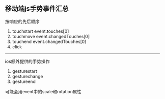 ## 移动端js手势事件汇总

按响应的先后顺序
1. touchstart   event.touches[0]   
2. touchmove    event.changedTouches[0]   
3. touchend     event.changedTouches[0]   
4. click

---------------
ios额外提供的手势操作
1. gesturestart
2. gesturechange
3. gestureend

可能会用event中的scale和rotation属性